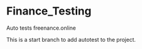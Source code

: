 # Finance_Testing
Auto tests freenance.online

This is a start branch to add autotest to the project.  
